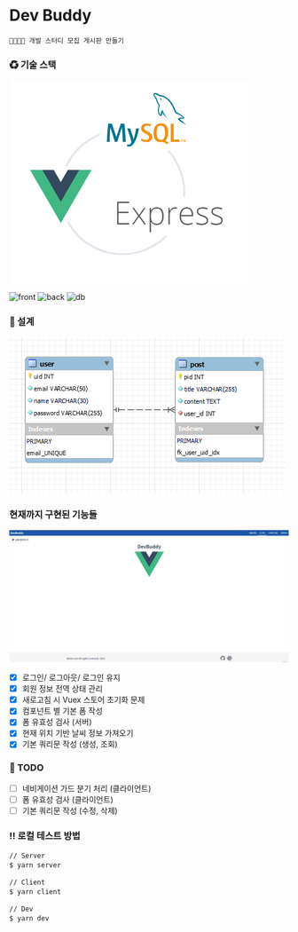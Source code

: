# Dev Buddy

    👨‍💻👩‍💻 개발 스터디 모집 게시판 만들기

### ♻ 기술 스택

![stack](./databases/stack.png)

![front](https://img.shields.io/badge/Frontend-Vue-lightgreen?style=for-the-badge)
![back](https://img.shields.io/badge/Backend-Node-green?style=for-the-badge&logo=express)
![db](https://img.shields.io/badge/DB-Mysql-blue?style=for-the-badge&logo=mysql)

### 💬 설계

![erd](./databases/erd.png)

### 현재까지 구현된 기능들

![capture](./databases/capture.gif)

- [x] 로그인/ 로그아웃/ 로그인 유지
- [x] 회원 정보 전역 상태 관리
- [x] 새로고침 시 Vuex 스토어 초기화 문제
- [x] 컴포넌트 별 기본 폼 작성
- [x] 폼 유효성 검사 (서버)
- [x] 현재 위치 기반 날씨 정보 가져오기
- [x] 기본 쿼리문 작성 (생성, 조회)

### 📌 TODO

- [ ] 네비게이션 가드 분기 처리 (클라이언트)
- [ ] 폼 유효성 검사 (클라이언트)
- [ ] 기본 쿼리문 작성 (수정, 삭제)

### ‼ 로컬 테스트 방법

```bash
// Server
$ yarn server
```

```bash
// Client
$ yarn client
```

```bash
// Dev
$ yarn dev
```
